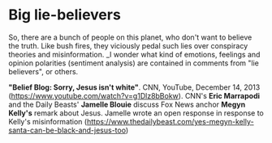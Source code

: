 # Big lie-believers
So, there are a bunch of people on this planet, who don't want to believe the truth. Like bush fires, they viciously pedal such lies over conspiracy theories and misinformation. _I wonder what kind of emotions, feelings and opinion polarities (sentiment analysis) are contained in comments from "lie believers", or others.

__"Belief Blog: Sorry, Jesus isn't white"__. CNN, YouTube, December 14, 2013 (https://www.youtube.com/watch?v=g1Dlz8bBokw). CNN's __Eric Marrapodi__ and the Daily Beasts' __Jamelle Blouie__ discuss Fox News anchor __Megyn Kelly's__ remark about Jesus. Jamelle wrote an open response in response to Kelly's misinformation (https://www.thedailybeast.com/yes-megyn-kelly-santa-can-be-black-and-jesus-too)   
